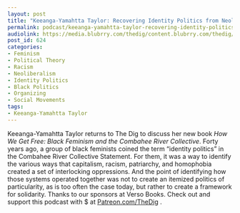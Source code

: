 ```yaml
---
layout: post
title: "Keeanga-Yamahtta Taylor: Recovering Identity Politics from Neoliberalism"
permalink: podcast/keeanga-yamahtta-taylor-recovering-identity-politics-from-neoliberalism/
audiolink: https://media.blubrry.com/thedig/content.blubrry.com/thedig/The_Dig_-_EP_76_-_KeeangaCombahee.mp3
post_id: 624
categories: 
- Feminism
- Political Theory
- Racism
- Neoliberalism
- Identity Politics
- Black Politics
- Organizing
- Social Movements
tags: 
- Keeanga-Yamahtta Taylor
---
```


Keeanga-Yamahtta Taylor returns to The Dig to discuss her new book *How We Get Free: Black Feminism and the Combahee River Collective*. Forty years ago, a group of black feminists coined the term “identity politics” in the Combahee River Collective Statement. For them, it was a way to identify the various ways that capitalism, racism, patriarchy, and homophobia created a set of interlocking oppressions. And the point of identifying how those systems operated together was not to create an itemized politics of particularity, as is too often the case today, but rather to create a framework for solidarity. Thanks to our sponsors at Verso Books. Check out
and support this podcast with $ at [Patreon.com/TheDig](http://www.patreon.com/TheDig) .
